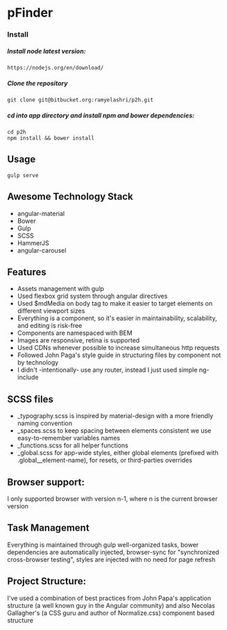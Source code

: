 # pFinder

### Install

##### Install node latest version:
```
https://nodejs.org/en/download/
```

##### Clone the repository
```
git clone git@bitbucket.org:ramyelashri/p2h.git
```

##### cd into app directory and install npm and bower dependencies:
```
cd p2h
npm install && bower install
```

## Usage
```
gulp serve
```

## Awesome Technology Stack
- angular-material
- Bower
- Gulp
- SCSS
- HammerJS
- angular-carousel

## Features
- Assets management with gulp
- Used flexbox grid system through angular directives
- Used $mdMedia on body tag to make it easier to target elements on different viewport sizes
- Everything is a component, so it's easier in maintainability, scalability, and editing is risk-free
- Components are namespaced with BEM
- Images are responsive, retina is supported
- Used CDNs whenever possible to increase simultaneous http requests
- Followed John Paga's style guide in structuring files by component not by technology
- I didn't -intentionally- use any router, instead I just used simple ng-include

## SCSS files
- _typography.scss is inspired by material-design with a more friendly naming convention
- _spaces.scss to keep spacing between elements consistent we use easy-to-remember variables names
- _functions.scss for all helper functions
- _global.scss for app-wide styles, either global elements (prefixed with .global__element-name), for resets, or third-parties overrides

## Browser support:
I only supported browser with version n-1, where n is the current browser version

## Task Management
Everything is maintained through gulp well-organized tasks,
 bower dependencies are automatically injected, browser-sync for 
 "synchronized cross-browser testing", styles are injected with no need for page refresh
   
## Project Structure:
I've used a combination of best practices from John Papa's application structure (a well 
known guy in the Angular community) and also Necolas Gallagher's (a CSS guru and author
 of Normalize.css) component based structure